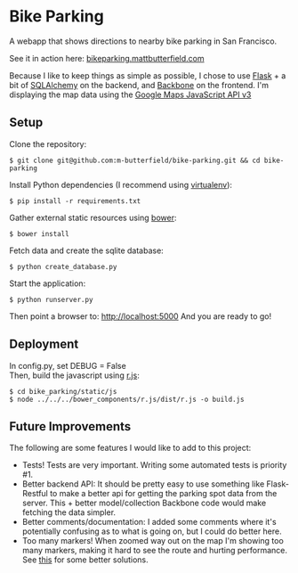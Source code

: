 Bike Parking
======
A webapp that shows directions to nearby bike parking in San Francisco.

See it in action here: [bikeparking.mattbutterfield.com](http://bikeparking.mattbutterfield.com)

Because I like to keep things as simple as possible, I chose to use [Flask](http://flask.pocoo.org/) + a bit of
[SQLAlchemy](http://www.sqlalchemy.org/) on the backend, and [Backbone](http://backbonejs.org/) on the frontend.  I'm
displaying the map data using the
[Google Maps JavaScript API v3](https://developers.google.com/maps/documentation/javascript/)

**Setup**
-
Clone the repository:

    $ git clone git@github.com:m-butterfield/bike-parking.git && cd bike-parking

Install Python dependencies (I recommend using [virtualenv](https://github.com/pypa/virtualenv)):

    $ pip install -r requirements.txt

Gather external static resources using [bower](http://bower.io/):

    $ bower install

Fetch data and create the sqlite database:

    $ python create_database.py

Start the application:

    $ python runserver.py

Then point a browser to: [http://localhost:5000](http://localhost:5000) And you are ready to go!

**Deployment**
-
In config.py, set DEBUG = False  
Then, build the javascript using [r.js](http://requirejs.org/docs/optimization.html):

    $ cd bike_parking/static/js
    $ node ../../../bower_components/r.js/dist/r.js -o build.js

**Future Improvements**
-

The following are some features I would like to add to this project:

* Tests!  Tests are very important.  Writing some automated tests is priority #1.
* Better backend API: It should be pretty easy to use something like Flask-Restful to make a better api for getting the
parking spot data from the server.  This + better model/collection Backbone code would make fetching the data simpler.
* Better comments/documentation: I added some comments where it's potentially confusing as to what is going on, but I
could do better here.
* Too many markers!  When zoomed way out on the map I'm showing too many markers, making it hard to see the route and
hurting performance.  See [this](https://developers.google.com/maps/articles/toomanymarkers) for some better solutions.
